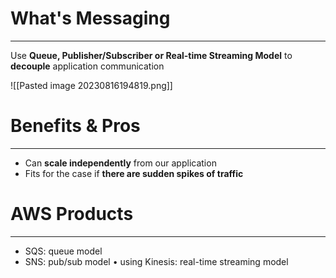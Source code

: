 # What's Messaging
---

Use **Queue, Publisher/Subscriber or Real-time Streaming Model** to **decouple** application communication

![[Pasted image 20230816194819.png]]

# Benefits & Pros
---

* Can **scale independently** from our application
* Fits for the case if **there are sudden spikes of traffic**

# AWS Products
---

* SQS: queue model
* SNS: pub/sub model
• using Kinesis: real-time streaming model